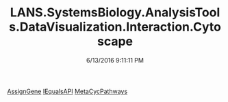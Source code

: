 ﻿---
title: LANS.SystemsBiology.AnalysisTools.DataVisualization.Interaction.Cytoscape
date: 6/13/2016 9:11:11 PM
---

[AssignGene](T-LANS.SystemsBiology.AnalysisTools.DataVisualization.Interaction.Cytoscape.AssignGene.html)
[IEqualsAPI](T-LANS.SystemsBiology.AnalysisTools.DataVisualization.Interaction.Cytoscape.IEqualsAPI.html)
[MetaCycPathways](T-LANS.SystemsBiology.AnalysisTools.DataVisualization.Interaction.Cytoscape.MetaCycPathways.html)
